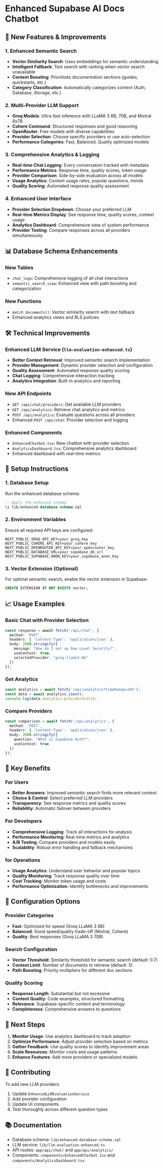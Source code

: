 # Enhanced Supabase AI Docs Chatbot

## 🚀 New Features & Improvements

### 1. Enhanced Semantic Search
- **Vector Similarity Search**: Uses embeddings for semantic understanding
- **Intelligent Fallback**: Text search with ranking when vector search unavailable
- **Context Boosting**: Prioritizes documentation sections (guides, quickstarts, etc.)
- **Category Classification**: Automatically categorizes content (Auth, Database, Storage, etc.)

### 2. Multi-Provider LLM Support
- **Groq Models**: Ultra-fast inference with LLaMA 3 8B, 70B, and Mixtral 8x7B
- **Cohere Command**: Structured responses and good reasoning
- **OpenRouter**: Free models with diverse capabilities
- **Provider Selection**: Choose specific providers or use auto-selection
- **Performance Categories**: Fast, Balanced, Quality optimized models

### 3. Comprehensive Analytics & Logging
- **Real-time Chat Logging**: Every conversation tracked with metadata
- **Performance Metrics**: Response time, quality scores, token usage
- **Provider Comparison**: Side-by-side evaluation across all models
- **Usage Analytics**: Context usage rates, popular questions, trends
- **Quality Scoring**: Automated response quality assessment

### 4. Enhanced User Interface
- **Provider Selection Dropdown**: Choose your preferred LLM
- **Real-time Metrics Display**: See response time, quality scores, context usage
- **Analytics Dashboard**: Comprehensive view of system performance
- **Provider Testing**: Compare responses across all providers simultaneously

## 📊 Database Schema Enhancements

### New Tables
- `chat_logs`: Comprehensive logging of all chat interactions
- `semantic_search_view`: Enhanced view with path boosting and categorization

### New Functions
- `match_documents()`: Vector similarity search with text fallback
- Enhanced analytics views and RLS policies

## 🛠 Technical Improvements

### Enhanced LLM Service (`llm-evaluation-enhanced.ts`)
- **Better Context Retrieval**: Improved semantic search implementation
- **Provider Management**: Dynamic provider selection and configuration
- **Quality Assessment**: Automated response quality scoring
- **Chat Logging**: Comprehensive interaction tracking
- **Analytics Integration**: Built-in analytics and reporting

### New API Endpoints
- `GET /api/chat/providers`: Get available LLM providers
- `GET /api/analytics`: Retrieve chat analytics and metrics
- `POST /api/analytics`: Evaluate questions across all providers
- Enhanced `POST /api/chat`: Provider selection and logging

### Enhanced Components
- `EnhancedChatbot.tsx`: New chatbot with provider selection
- `AnalyticsDashboard.tsx`: Comprehensive analytics dashboard
- Enhanced dashboard with real-time metrics

## 🚀 Setup Instructions

### 1. Database Setup
Run the enhanced database schema:
```sql
-- Apply the enhanced schema
\i lib/enhanced-database-schema.sql
```

### 2. Environment Variables
Ensure all required API keys are configured:
```env
NEXT_PUBLIC_GROQ_API_KEY=your_groq_key
NEXT_PUBLIC_COHERE_API_KEY=your_cohere_key
NEXT_PUBLIC_OPENROUTER_API_KEY=your_openrouter_key
NEXT_PUBLIC_DATABASE_URL=your_supabase_db_url
NEXT_PUBLIC_SUPABASE_ANON_KEY=your_supabase_anon_key
```

### 3. Vector Extension (Optional)
For optimal semantic search, enable the vector extension in Supabase:
```sql
CREATE EXTENSION IF NOT EXISTS vector;
```

## 📈 Usage Examples

### Basic Chat with Provider Selection
```typescript
const response = await fetch('/api/chat', {
  method: 'POST',
  headers: { 'Content-Type': 'application/json' },
  body: JSON.stringify({
    message: "How do I set up Row Level Security?",
    useContext: true,
    selectedProvider: "groq-llama3-8b"
  })
});
```

### Get Analytics
```typescript
const analytics = await fetch('/api/analytics?timeRange=24h');
const data = await analytics.json();
console.log(data.analytics.providerStats);
```

### Compare Providers
```typescript
const comparison = await fetch('/api/analytics', {
  method: 'POST',
  headers: { 'Content-Type': 'application/json' },
  body: JSON.stringify({
    question: "What is Supabase Auth?",
    useContext: true
  })
});
```

## 🎯 Key Benefits

### For Users
- **Better Answers**: Improved semantic search finds more relevant context
- **Choice & Control**: Select preferred LLM providers
- **Transparency**: See response metrics and quality scores
- **Reliability**: Automatic failover between providers

### For Developers
- **Comprehensive Logging**: Track all interactions for analysis
- **Performance Monitoring**: Real-time metrics and analytics
- **A/B Testing**: Compare providers and models easily
- **Scalability**: Robust error handling and fallback mechanisms

### for Operations
- **Usage Analytics**: Understand user behavior and popular topics
- **Quality Monitoring**: Track response quality over time
- **Cost Tracking**: Monitor token usage and costs
- **Performance Optimization**: Identify bottlenecks and improvements

## 🔧 Configuration Options

### Provider Categories
- **Fast**: Optimized for speed (Groq LLaMA 3 8B)
- **Balanced**: Good speed/quality trade-off (Mixtral, Cohere)
- **Quality**: Best responses (Groq LLaMA 3 70B)

### Search Configuration
- **Vector Threshold**: Similarity threshold for semantic search (default: 0.7)
- **Context Limit**: Number of documents to retrieve (default: 5)
- **Path Boosting**: Priority multipliers for different doc sections

### Quality Scoring
- **Response Length**: Substantial but not excessive
- **Content Quality**: Code examples, structured formatting
- **Relevance**: Supabase-specific content and terminology
- **Completeness**: Comprehensive answers to questions

## 📝 Next Steps

1. **Monitor Usage**: Use analytics dashboard to track adoption
2. **Optimize Performance**: Adjust provider selection based on metrics
3. **Gather Feedback**: Use quality scores to identify improvement areas
4. **Scale Resources**: Monitor costs and usage patterns
5. **Enhance Features**: Add more providers or specialized models

## 🤝 Contributing

To add new LLM providers:
1. Update `EnhancedLLMEvaluationService`
2. Add provider configuration
3. Update UI components
4. Test thoroughly across different question types

## 📚 Documentation

- Database schema: `lib/enhanced-database-schema.sql`
- LLM service: `lib/llm-evaluation-enhanced.ts`
- API routes: `app/api/chat/` and `app/api/analytics/`
- Components: `components/EnhancedChatbot.tsx` and `components/AnalyticsDashboard.tsx`
